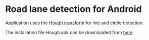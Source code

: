 Road lane detection for Android
=====
Application uses the <a href="http://en.wikipedia.org/wiki/Hough_transform">Hough transform</a> for line and circle detection.

The installation file Hough.apk can be downloaded from <a href="https://github.com/jmedveckyh/Hough/blob/master/apk/Hough.apk">here</a>.
